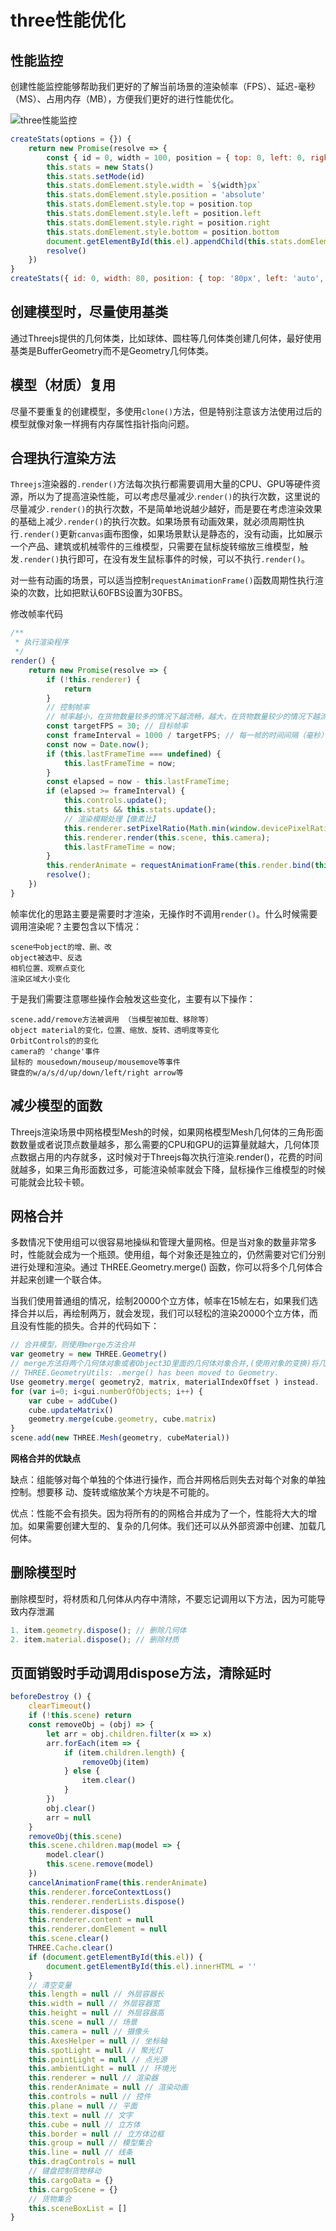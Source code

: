 # three性能优化

## 性能监控
创建性能监控能够帮助我们更好的了解当前场景的渲染帧率（FPS）、延迟-毫秒（MS）、占用内存（MB），方便我们更好的进行性能优化。

<img src="../../../images/three/stats.jpg" alt="three性能监控" style="zoom: 100%;" />

```js
createStats(options = {}) {
    return new Promise(resolve => {
        const { id = 0, width = 100, position = { top: 0, left: 0, right: 0, bottom: 0 } } = options
        this.stats = new Stats()
        this.stats.setMode(id)
        this.stats.domElement.style.width = `${width}px`
        this.stats.domElement.style.position = 'absolute'
        this.stats.domElement.style.top = position.top
        this.stats.domElement.style.left = position.left
        this.stats.domElement.style.right = position.right
        this.stats.domElement.style.bottom = position.bottom
        document.getElementById(this.el).appendChild(this.stats.domElement)
        resolve()
    })
}
createStats({ id: 0, width: 80, position: { top: '80px', left: 'auto', right: '15px' } }),
```

## 创建模型时，尽量使用基类
通过Threejs提供的几何体类，比如球体、圆柱等几何体类创建几何体，最好使用基类是BufferGeometry而不是Geometry几何体类。

## 模型（材质）复用
尽量不要重复的创建模型，多使用`clone()`方法，但是特别注意该方法使用过后的模型就像对象一样拥有内存属性指针指向问题。

## 合理执行渲染方法
`Threejs`渲染器的`.render()`方法每次执行都需要调用大量的CPU、GPU等硬件资源，所以为了提高渲染性能，可以考虑尽量减少.`render()`的执行次数，这里说的尽量减少`.render()`的执行次数，不是简单地说越少越好，而是要在考虑渲染效果的基础上减少`.render()`的执行次数。如果场景有动画效果，就必须周期性执行`.render()`更新`canvas`画布图像，如果场景默认是静态的，没有动画，比如展示一个产品、建筑或机械零件的三维模型，只需要在鼠标旋转缩放三维模型，触发`.render()`执行即可，在没有发生鼠标事件的时候，可以不执行`.render()`。

对一些有动画的场景，可以适当控制`requestAnimationFrame()`函数周期性执行渲染的次数，比如把默认60FBS设置为30FBS。

修改帧率代码
```js
/**
 * 执行渲染程序
 */
render() {
    return new Promise(resolve => {
        if (!this.renderer) {
            return
        }
        // 控制帧率
        // 帧率越小，在货物数量较多的情况下越流畅，越大，在货物数量较少的情况下越流畅
        const targetFPS = 30; // 目标帧率
        const frameInterval = 1000 / targetFPS; // 每一帧的时间间隔（毫秒）
        const now = Date.now();
        if (this.lastFrameTime === undefined) {
            this.lastFrameTime = now;
        }
        const elapsed = now - this.lastFrameTime;
        if (elapsed >= frameInterval) {
            this.controls.update();
            this.stats && this.stats.update();
            // 渲染模糊处理【像素比】
            this.renderer.setPixelRatio(Math.min(window.devicePixelRatio, 2));
            this.renderer.render(this.scene, this.camera);
            this.lastFrameTime = now;
        }
        this.renderAnimate = requestAnimationFrame(this.render.bind(this)); // bind改变this指向不会立即调用函数
        resolve();
    })
}
```

帧率优化的思路主要是需要时才渲染，无操作时不调用`render()`。什么时候需要调用渲染呢？主要包含以下情况：
```
scene中object的增、删、改
object被选中、反选
相机位置、观察点变化
渲染区域大小变化
```
于是我们需要注意哪些操作会触发这些变化，主要有以下操作：
```
scene.add/remove方法被调用 （当模型被加载、移除等）
object material的变化，位置、缩放、旋转、透明度等变化
OrbitControls的的变化
camera的 'change'事件
鼠标的 mousedown/mouseup/mousemove等事件
键盘的w/a/s/d/up/down/left/right arrow等
```

## 减少模型的面数
Threejs渲染场景中网格模型Mesh的时候，如果网格模型Mesh几何体的三角形面数数量或者说顶点数量越多，那么需要的CPU和GPU的运算量就越大，几何体顶点数据占用的内存就多，这时候对于Threejs每次执行渲染.render()，花费的时间就越多，如果三角形面数过多，可能渲染帧率就会下降，鼠标操作三维模型的时候可能就会比较卡顿。

## 网格合并
多数情况下使用组可以很容易地操纵和管理大量网格。但是当对象的数量非常多时，性能就会成为一个瓶颈。使用组，每个对象还是独立的，仍然需要对它们分别进行处理和渲染。通过
THREE.Geometry.merge() 函数，你可以将多个几何体合并起来创建一个联合体。

当我们使用普通组的情况，绘制20000个立方体，帧率在15帧左右，如果我们选择合并以后，再绘制两万，就会发现，我们可以轻松的渲染20000个立方体，而且没有性能的损失。合并的代码如下：
```js
// 合并模型，则使用merge方法合并
var geometry = new THREE.Geometry()
// merge方法将两个几何体对象或者Object3D里面的几何体对象合并,(使用对象的变换)将几何体的顶点,面,UV分别合并.
// THREE.GeometryUtils: .merge() has been moved to Geometry.
Use geometry.merge( geometry2, matrix, materialIndexOffset ) instead.
for (var i=0; i<gui.numberOfObjects; i++) {
    var cube = addCube()
    cube.updateMatrix()
    geometry.merge(cube.geometry, cube.matrix)
}
scene.add(new THREE.Mesh(geometry, cubeMaterial))
```
**网格合并的优缺点**

缺点：组能够对每个单独的个体进行操作，而合并网格后则失去对每个对象的单独控制。想要移
动、旋转或缩放某个方块是不可能的。

优点：性能不会有损失。因为将所有的的网格合并成为了一个，性能将大大的增加。如果需要创建大型的、复杂的几何体。我们还可以从外部资源中创建、加载几何体。

## 删除模型时
删除模型时，将材质和几何体从内存中清除，不要忘记调用以下方法，因为可能导致内存泄漏
```js
1. item.geometry.dispose(); // 删除几何体
2. item.material.dispose(); // 删除材质
```

## 页面销毁时手动调用dispose方法，清除延时
```js
beforeDestroy () {
    clearTimeout()
    if (!this.scene) return
    const removeObj = (obj) => {
        let arr = obj.children.filter(x => x)
        arr.forEach(item => {
            if (item.children.length) {
                removeObj(item)
            } else {
                item.clear()
            }
        })
        obj.clear()
        arr = null
    }
    removeObj(this.scene)
    this.scene.children.map(model => {
        model.clear()
        this.scene.remove(model)
    })
    cancelAnimationFrame(this.renderAnimate)
    this.renderer.forceContextLoss()
    this.renderer.renderLists.dispose()
    this.renderer.dispose()
    this.renderer.content = null
    this.renderer.domElement = null
    this.scene.clear()
    THREE.Cache.clear()
    if (document.getElementById(this.el)) {
        document.getElementById(this.el).innerHTML = ''
    }
    // 清空变量
    this.length = null // 外层容器长
    this.width = null // 外层容器宽
    this.height = null // 外层容器高
    this.scene = null // 场景
    this.camera = null // 摄像头
    this.AxesHelper = null // 坐标轴
    this.spotLight = null // 聚光灯
    this.pointLight = null // 点光源
    this.ambientLight = null // 环境光
    this.renderer = null // 渲染器
    this.renderAnimate = null // 渲染动画
    this.controls = null // 控件
    this.plane = null // 平面
    this.text = null // 文字
    this.cube = null // 立方体
    this.border = null // 立方体边框
    this.group = null // 模型集合
    this.line = null // 线条
    this.dragControls = null
    // 键盘控制货物移动
    this.cargoData = {}
    this.cargoScene = {}
    // 货物集合
    this.sceneBoxList = []
}
```